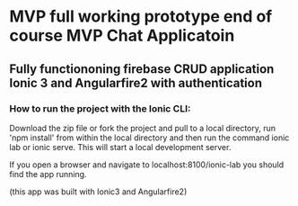 # MVP full working prototype end of course MVP Chat Applicatoin

## Fully functiononing firebase CRUD application Ionic 3 and Angularfire2 with authentication

### How to run the project with the Ionic CLI:

Download the zip file or fork the project and pull to a local directory, run 'npm install' from within the local directory and then run the command ionic lab or ionic serve. This will start a local development server.

If you open a browser and navigate to localhost:8100/ionic-lab you should find the app running.

(this app was built with Ionic3 and Angularfire2)